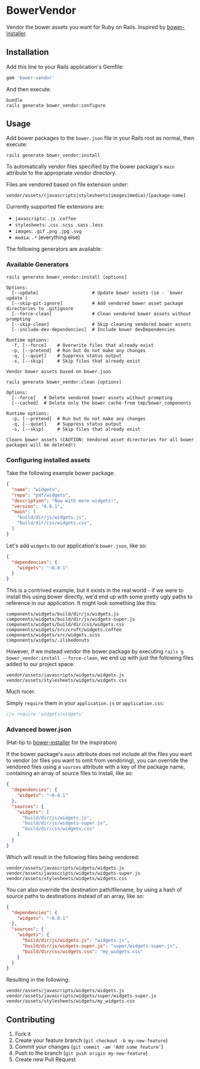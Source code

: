 # BowerVendor

Vendor the bower assets you want for Ruby on Rails.  Inspired by [bower-installer](https://github.com/blittle/bower-installer).

## Installation

Add this line to your Rails application's Gemfile:

```ruby
gem 'bower-vendor'
```

And then execute:

```shell
bundle
rails generate bower_vendor:configure
```

## Usage

Add bower packages to the `bower.json` file in your Rails root as normal, then
execute:

```shell
rails generate bower_vendor:install
```

To automatically vendor files specified by the bower package's `main` attribute
to the appropriate vendor directory.

Files are vendored based on file extension under:

`vendor/assets/(javascripts|stylesheets|images|media)/[package-name]`

Currently supported file extensions are:
* `javascripts`: `.js` `.coffee`
* `stylesheets`: `.css` `.scss` `.sass` `.less`
* `images`: `.gif` `.png` `.jpg` `.svg`
* `media`: `.*` (everything else)

The following generators are available:

### Available Generators

`rails generate bower_vendor:install [options]`

    Options:
      [--update]                    # Update bower assets (ie - `bower update`)
      [--skip-git-ignore]           # Add vendored bower asset package directories to .gitignore
      [--force-clean]               # Clean vendored bower assets without prompting
      [--skip-clean]                # Skip cleaning vendored bower assets
      [--include-dev-dependencies]  # Include bower devDependencies
     
    Runtime options:
      -f, [--force]    # Overwrite files that already exist
      -p, [--pretend]  # Run but do not make any changes
      -q, [--quiet]    # Suppress status output
      -s, [--skip]     # Skip files that already exist
     
    Vendor bower assets based on bower.json

`rails generate bower_vendor:clean [options]`

    Options:
      [--force]   # Delete vendored bower assets without prompting
      [--cached]  # Delete only the bower cache from tmp/bower_components
     
    Runtime options:
      -p, [--pretend]  # Run but do not make any changes
      -q, [--quiet]    # Suppress status output
      -s, [--skip]     # Skip files that already exist
     
    Cleans bower assets (CAUTION: Vendored asset directories for all bower packages will be deleted!)

### Configuring installed assets

Take the following example bower package:

```json
{
  "name": "widgets",
  "repo": "pdf/widgets",
  "description": "Now with more widgets!",
  "version": "0.0.1",
  "main": [
    "build/dir/js/widgets.js",
    "build/dir/css/widgets.css",
  ]
}
```

Let's add `widgets` to our application's `bower.json`, like so:

```json
{
  "dependencies": {
    "widgets": "~0.0.1"
  }
}
```

This is a contrived example, but it exists in the real world - if we were to
install this using bower directly, we'd end up with some pretty ugly paths to
reference in our application.  It might look something like this:

    components/widgets/build/dir/js/widgets.js
    components/widgets/build/dir/js/widgets-super.js
    components/widgets/build/dir/css/widgets.css
    components/widgets/src/cruft/widgets.coffee
    components/widgets/src/widgets.scss
    components/widgets/.ilikedonuts

However, if we instead vendor the bower package by executing
`rails g bower_vendor:install --force-clean`, we end up with just the following
files added to our project space:

    vendor/assets/javascripts/widgets/widgets.js
    vendor/assets/stylesheets/widgets/widgets.css

Much nicer.

Simply `require` them in your `application.js` or `application.css`:

```javascript
//= require 'widgets/widgets'
```

### Advanced bower.json
(Hat-tip to [bower-installer](https://github.com/blittle/bower-installer) for the inspiration)

If the bower package's `main` attribute does not include all the files you want
to vendor (or files you want to omit from vendoring), you can override the
vendored files using a `sources` attribute with a key of the package name,
containing an array of source files to install, like so:

```json
{
  "dependencies": {
    "widgets": "~0.0.1"
  },
  "sources": {
    "widgets": [
      "build/dir/js/widgets.js",
      "build/dir/js/widgets-super.js",
      "build/dir/css/widgets.css"
    ]
  }
}
```

Which will result in the following files being vendored:

    vendor/assets/javascripts/widgets/widgets.js
    vendor/assets/javascripts/widgets/widgets-super.js
    vendor/assets/stylesheets/widgets/widgets.css

You can also override the destination path/filename, by using a hash of source
paths to destinations instead of an array, like so:

```json
{
  "dependencies": {
    "widgets": "~0.0.1"
  },
  "sources": {
    "widgets": {
      "build/dir/js/widgets.js": "widgets.js",
      "build/dir/js/widgets-super.js": "super/widgets-super.js",
      "build/dir/css/widgets.css": "my_widgets.css"
    }
  }
}
```

Resulting in the following:

    vendor/assets/javascripts/widgets/widgets.js
    vendor/assets/javascripts/widgets/super/widgets-super.js
    vendor/assets/stylesheets/widgets/my_widgets.css

## Contributing

1. Fork it
2. Create your feature branch (`git checkout -b my-new-feature`)
3. Commit your changes (`git commit -am 'Add some feature'`)
4. Push to the branch (`git push origin my-new-feature`)
5. Create new Pull Request
